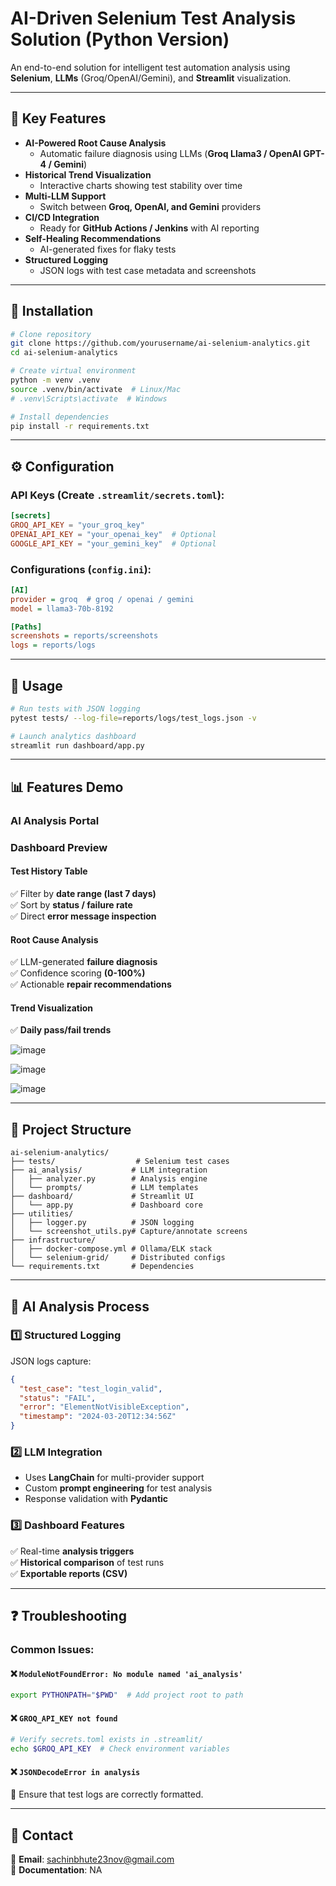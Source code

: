 # AI-Driven Selenium Test Analysis Solution (Python Version)

An end-to-end solution for intelligent test automation analysis using **Selenium**, **LLMs** (Groq/OpenAI/Gemini), and **Streamlit** visualization.

---

## 🔹 Key Features

- **AI-Powered Root Cause Analysis**  
  - Automatic failure diagnosis using LLMs (**Groq Llama3 / OpenAI GPT-4 / Gemini**)
- **Historical Trend Visualization**  
  - Interactive charts showing test stability over time
- **Multi-LLM Support**  
  - Switch between **Groq, OpenAI, and Gemini** providers
- **CI/CD Integration**  
  - Ready for **GitHub Actions / Jenkins** with AI reporting
- **Self-Healing Recommendations**  
  - AI-generated fixes for flaky tests
- **Structured Logging**  
  - JSON logs with test case metadata and screenshots

---

## 📌 Installation

```bash
# Clone repository
git clone https://github.com/yourusername/ai-selenium-analytics.git
cd ai-selenium-analytics

# Create virtual environment
python -m venv .venv
source .venv/bin/activate  # Linux/Mac
# .venv\Scripts\activate  # Windows

# Install dependencies
pip install -r requirements.txt
```

---

## ⚙️ Configuration

### API Keys (Create `.streamlit/secrets.toml`):

```toml
[secrets]
GROQ_API_KEY = "your_groq_key"
OPENAI_API_KEY = "your_openai_key"  # Optional
GOOGLE_API_KEY = "your_gemini_key"  # Optional
```

### Configurations (`config.ini`):

```ini
[AI]
provider = groq  # groq / openai / gemini
model = llama3-70b-8192

[Paths]
screenshots = reports/screenshots
logs = reports/logs
```

---

## 🚀 Usage

```bash
# Run tests with JSON logging
pytest tests/ --log-file=reports/logs/test_logs.json -v

# Launch analytics dashboard
streamlit run dashboard/app.py
```

---

## 📊 Features Demo

### **AI Analysis Portal**
### **Dashboard Preview**

#### **Test History Table**
✅ Filter by **date range (last 7 days)**  
✅ Sort by **status / failure rate**  
✅ Direct **error message inspection**  

#### **Root Cause Analysis**
✅ LLM-generated **failure diagnosis**  
✅ Confidence scoring **(0-100%)**  
✅ Actionable **repair recommendations**  

#### **Trend Visualization**
✅ **Daily pass/fail trends**

![image](https://github.com/user-attachments/assets/50766347-a26d-4ab4-895a-d2a31cc2cf7e)

![image](https://github.com/user-attachments/assets/0566fe72-8a97-49aa-8353-27d6877fdd25)

![image](https://github.com/user-attachments/assets/cd66b577-78e0-4e97-bc8c-a7d2b4e2d481)

---

## 📁 Project Structure

```
ai-selenium-analytics/
├── tests/                  # Selenium test cases
├── ai_analysis/           # LLM integration
│   ├── analyzer.py        # Analysis engine
│   └── prompts/           # LLM templates
├── dashboard/             # Streamlit UI
│   └── app.py             # Dashboard core
├── utilities/
│   ├── logger.py          # JSON logging
│   └── screenshot_utils.py# Capture/annotate screens
├── infrastructure/
│   ├── docker-compose.yml # Ollama/ELK stack
│   └── selenium-grid/     # Distributed configs
└── requirements.txt       # Dependencies
```

---

## 🔎 AI Analysis Process

### **1️⃣ Structured Logging**

JSON logs capture:
```json
{
  "test_case": "test_login_valid",
  "status": "FAIL",
  "error": "ElementNotVisibleException",
  "timestamp": "2024-03-20T12:34:56Z"
}
```

### **2️⃣ LLM Integration**
- Uses **LangChain** for multi-provider support
- Custom **prompt engineering** for test analysis
- Response validation with **Pydantic**

### **3️⃣ Dashboard Features**
✅ Real-time **analysis triggers**  
✅ **Historical comparison** of test runs  
✅ **Exportable reports (CSV)**  

---

## ❓ Troubleshooting

### **Common Issues:**

#### ❌ `ModuleNotFoundError: No module named 'ai_analysis'`
```bash
export PYTHONPATH="$PWD"  # Add project root to path
```

#### ❌ `GROQ_API_KEY not found`
```bash
# Verify secrets.toml exists in .streamlit/
echo $GROQ_API_KEY  # Check environment variables
```

#### ❌ `JSONDecodeError in analysis`
🔹 Ensure that test logs are correctly formatted.

---

## 📩 Contact
📧 **Email**: sachinbhute23nov@gmail.com  
📜 **Documentation**: NA
